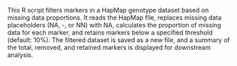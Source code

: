 This R script filters markers in a HapMap genotype dataset based on missing data proportions. It reads the HapMap file, replaces missing data placeholders (NA, -, or NN) with NA, calculates the proportion of missing data for each marker, and retains markers below a specified threshold (default: 10%). The filtered dataset is saved as a new file, and a summary of the total, removed, and retained markers is displayed for downstream analysis.
